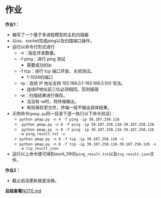 # 作业

**作业1：**

+ 编写了一个基于多进程模型的主机扫描器
+ 以os、socket完成ping以及扫描端口操作。
+ 运行以命令行形式进行
  + -n：指定并发数量。
  + -f ping：进行 ping 测试
    + 需要成功的ip
  + -f tcp：进行 tcp 端口开放、关闭测试。
    + 1-1024的端口
  + -ip：连续 IP 地址支持 192.168.0.1-192.168.0.100 写法。
    + 连续IP地址前三位必须相同，否则报错
  + -w：扫描结果进行保存。
    + 当没有-w时，将终端输出。
    + 有则保存至文件，终端一般不输出具体结果。
+ 示例命令(```pmap.py```同一目录下逐一执行以下命令验证)：
  +  ```python pmap.py -n 4 -f ping -ip 39.107.250.116 ```
  + ``` python pmap.py -n 8 -f ping -ip 39.107.250.116-39.107.250.126``` 
  + ``` python pmap.py -n 8 -f ping -ip 39.107.250.116-39.107.250.126 -w ping_result.txt -v```
  + ```python pmap.py -n 8 -f tcp -ip 39.107.250.116 -v```
  + ```python pmap.py -n 8 -f tcp -ip 39.107.250.116-39.107.250.126 -v -w tcp_result.json```
+ 运行以上命令便可得到work_1中的```ping_result.txt```以及```tcp_result.json```文件。



**作业2：**

+ 截止前没更新就是没做。



**总结查看**[NOTE.md](https://github.com/Bonnenult222RenYu/Python-002/blob/master/week03/NOTE.md)

